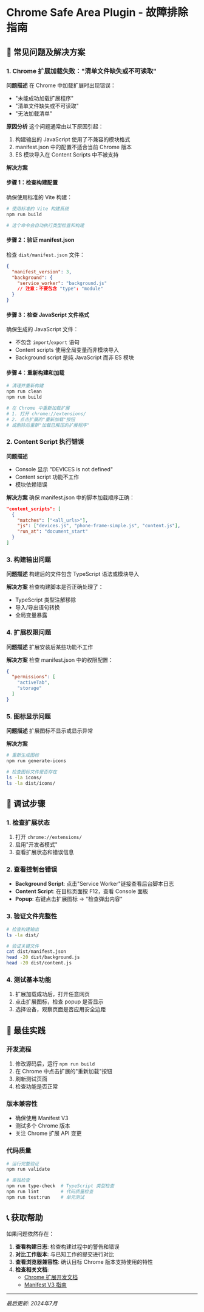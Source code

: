 # Chrome Safe Area Plugin - 故障排除指南

## 🚨 常见问题及解决方案

### 1. Chrome 扩展加载失败："清单文件缺失或不可读取"

**问题描述**
在 Chrome 中加载扩展时出现错误：
- "未能成功加载扩展程序"
- "清单文件缺失或不可读取"
- "无法加载清单"

**原因分析**
这个问题通常由以下原因引起：
1. 构建输出的 JavaScript 使用了不兼容的模块格式
2. manifest.json 中的配置不适合当前 Chrome 版本
3. ES 模块导入在 Content Scripts 中不被支持

**解决方案**

#### 步骤 1：检查构建配置
确保使用标准的 Vite 构建：
```bash
# 使用标准的 Vite 构建系统
npm run build

# 这个命令会自动执行类型检查和构建
```

#### 步骤 2：验证 manifest.json
检查 `dist/manifest.json` 文件：
```json
{
  "manifest_version": 3,
  "background": {
    "service_worker": "background.js"
    // 注意：不要包含 "type": "module"
  }
}
```

#### 步骤 3：检查 JavaScript 文件格式
确保生成的 JavaScript 文件：
- 不包含 `import`/`export` 语句
- Content scripts 使用全局变量而非模块导入
- Background script 是纯 JavaScript 而非 ES 模块

#### 步骤 4：重新构建和加载
```bash
# 清理并重新构建
npm run clean
npm run build

# 在 Chrome 中重新加载扩展
# 1. 打开 chrome://extensions/
# 2. 点击扩展的"重新加载"按钮
# 或删除后重新"加载已解压的扩展程序"
```

### 2. Content Script 执行错误

**问题描述**
- Console 显示 "DEVICES is not defined"
- Content script 功能不工作
- 模块依赖错误

**解决方案**
确保 manifest.json 中的脚本加载顺序正确：
```json
"content_scripts": [
  {
    "matches": ["<all_urls>"],
    "js": ["devices.js", "phone-frame-simple.js", "content.js"],
    "run_at": "document_start"
  }
]
```

### 3. 构建输出问题

**问题描述**
构建后的文件包含 TypeScript 语法或模块导入

**解决方案**
检查构建脚本是否正确处理了：
- TypeScript 类型注解移除
- 导入/导出语句转换
- 全局变量暴露

### 4. 扩展权限问题

**问题描述**
扩展安装后某些功能不工作

**解决方案**
检查 manifest.json 中的权限配置：
```json
{
  "permissions": [
    "activeTab",
    "storage"
  ]
}
```

### 5. 图标显示问题

**问题描述**
扩展图标不显示或显示异常

**解决方案**
```bash
# 重新生成图标
npm run generate-icons

# 检查图标文件是否存在
ls -la icons/
ls -la dist/icons/
```

## 🔧 调试步骤

### 1. 检查扩展状态
1. 打开 `chrome://extensions/`
2. 启用"开发者模式"
3. 查看扩展状态和错误信息

### 2. 查看控制台错误
- **Background Script**: 点击"Service Worker"链接查看后台脚本日志
- **Content Script**: 在目标页面按 F12，查看 Console 面板
- **Popup**: 右键点击扩展图标 → "检查弹出内容"

### 3. 验证文件完整性
```bash
# 检查构建输出
ls -la dist/

# 验证关键文件
cat dist/manifest.json
head -20 dist/background.js
head -20 dist/content.js
```

### 4. 测试基本功能
1. 扩展加载成功后，打开任意网页
2. 点击扩展图标，检查 popup 是否显示
3. 选择设备，观察页面是否应用安全边距

## 🚀 最佳实践

### 开发流程
1. 修改源码后，运行 `npm run build`
2. 在 Chrome 中点击扩展的"重新加载"按钮
3. 刷新测试页面
4. 检查功能是否正常

### 版本兼容性
- 确保使用 Manifest V3
- 测试多个 Chrome 版本
- 关注 Chrome 扩展 API 变更

### 代码质量
```bash
# 运行完整验证
npm run validate

# 单独检查
npm run type-check  # TypeScript 类型检查
npm run lint        # 代码质量检查
npm run test:run    # 单元测试
```

## 📞 获取帮助

如果问题依然存在：

1. **查看构建日志**: 检查构建过程中的警告和错误
2. **对比工作版本**: 与已知工作的提交进行对比
3. **查看浏览器兼容性**: 确认目标 Chrome 版本支持使用的特性
4. **检查相关文档**: 
   - [Chrome 扩展开发文档](https://developer.chrome.com/docs/extensions/)
   - [Manifest V3 指南](https://developer.chrome.com/docs/extensions/mv3/)

---

*最后更新: 2024年7月* 
